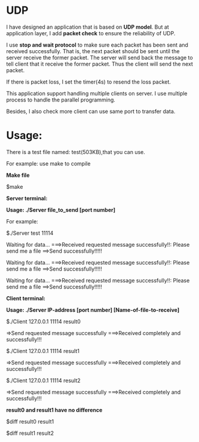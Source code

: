 # UDP

I have designed an application that is based on **UDP model**. But at application layer, I add **packet check** to ensure the reliability of UDP. 

I use **stop and wait protocol** to make sure each packet has been sent and received successfully. That is, the next packet should be sent until the server receive the former packet. The server will send back the message to tell client that it receive the former packet. Thus the client will send the next packet.

If there is packet loss, I set the timer(4s) to resend the loss packet.

This application support handling multiple clients on server. I use multiple process to handle the parallel programming. 

Besides, I also check more client can use same port to transfer data.

# Usage: 

There is a test file named: test(503KB),that you can use.

For example:
use make to compile

**Make file**

$make

**Server terminal:**

**Usage: ./Server file_to_send [port number]**

For example:

$./Server test 11114

Waiting for data...
===>Received requested message successfully!!: Please send me a file
==>Send successfully!!!!!

Waiting for data...
===>Received requested message successfully!!: Please send me a file
==>Send successfully!!!!!

Waiting for data...
===>Received requested message successfully!!: Please send me a file
==>Send successfully!!!!!

**Client terminal:**

**Usage: ./Server IP-address [port number] [Name-of-file-to-receive]**


$./Client 127.0.0.1 11114 result0

=>Send requested message  successfully
===>Received completely and successfully!!!

$./Client 127.0.0.1 11114 result1

=>Send requested message  successfully
===>Received completely and successfully!!!

$./Client 127.0.0.1 11114 result2

=>Send requested message  successfully
===>Received completely and successfully!!!

**result0 and result1 have no difference**

$diff result0 result1

$diff result1 result2


